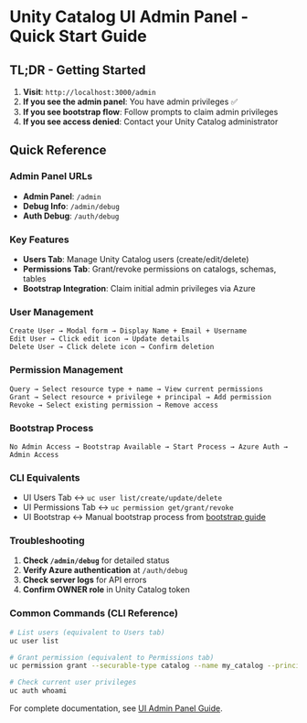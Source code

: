 # Unity Catalog UI Admin Panel - Quick Start Guide

## TL;DR - Getting Started

1. **Visit**: `http://localhost:3000/admin`
2. **If you see the admin panel**: You have admin privileges ✅
3. **If you see bootstrap flow**: Follow prompts to claim admin privileges
4. **If you see access denied**: Contact your Unity Catalog administrator

## Quick Reference

### Admin Panel URLs
- **Admin Panel**: `/admin`
- **Debug Info**: `/admin/debug`
- **Auth Debug**: `/auth/debug`

### Key Features
- **Users Tab**: Manage Unity Catalog users (create/edit/delete)
- **Permissions Tab**: Grant/revoke permissions on catalogs, schemas, tables
- **Bootstrap Integration**: Claim initial admin privileges via Azure

### User Management
```
Create User → Modal form → Display Name + Email + Username
Edit User → Click edit icon → Update details
Delete User → Click delete icon → Confirm deletion
```

### Permission Management
```
Query → Select resource type + name → View current permissions
Grant → Select resource + privilege + principal → Add permission
Revoke → Select existing permission → Remove access
```

### Bootstrap Process
```
No Admin Access → Bootstrap Available → Start Process → Azure Auth → Admin Access
```

### CLI Equivalents
- UI Users Tab ↔ `uc user list/create/update/delete`
- UI Permissions Tab ↔ `uc permission get/grant/revoke`
- UI Bootstrap ↔ Manual bootstrap process from [bootstrap guide](bootstrap-azure-guide.md)

### Troubleshooting
1. **Check `/admin/debug`** for detailed status
2. **Verify Azure authentication** at `/auth/debug`
3. **Check server logs** for API errors
4. **Confirm OWNER role** in Unity Catalog token

### Common Commands (CLI Reference)
```bash
# List users (equivalent to Users tab)
uc user list

# Grant permission (equivalent to Permissions tab)
uc permission grant --securable-type catalog --name my_catalog --principal user@example.com --privilege SELECT

# Check current user privileges
uc auth whoami
```

For complete documentation, see [UI Admin Panel Guide](ui-admin-panel.md).

